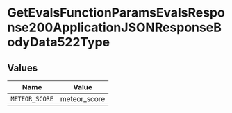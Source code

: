 # GetEvalsFunctionParamsEvalsResponse200ApplicationJSONResponseBodyData522Type


## Values

| Name           | Value          |
| -------------- | -------------- |
| `METEOR_SCORE` | meteor_score   |
